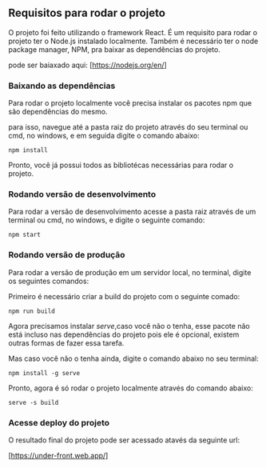 ## Requisitos para rodar o projeto

O projeto foi feito utilizando o framework React.
É um requisito para rodar o projeto ter o Node.js instalado localmente.
Também é necessário ter o node package manager, NPM, pra baixar as dependências do projeto.

pode ser baiaxado aqui: [https://nodejs.org/en/]

### Baixando as dependências

Para rodar o projeto localmente você precisa instalar os pacotes npm que são dependências do mesmo.

para isso, navegue até a pasta raiz do projeto através do seu terminal ou cmd, no windows, e em seguida digite o comando abaixo:

<code>npm install</code>

Pronto, você já possui todos as bibliotécas necessárias para rodar o projeto.

### Rodando versão de desenvolvimento

Para rodar a versão de desenvolvimento acesse a pasta raiz através de um terminal ou cmd, no windows, e digite o seguinte comando:

<code>npm start</code>

### Rodando versão de produção

Para rodar a versão de produção em um servidor local, no terminal, digite os seguintes comandos:

Primeiro é necessário criar a build do projeto com o seguinte comado:

<code>npm run build</code>

Agora precisamos instalar <i>serve</i>,caso você não o tenha, esse pacote não está incluso nas dependências do projeto pois ele é opcional, existem outras formas de fazer essa tarefa.

Mas caso você não o tenha ainda, digite o comando abaixo no seu terminal:

<code>npm install -g serve</code>

Pronto, agora é só rodar o projeto localmente através do comando abaixo:

<code>serve -s build</code>

### Acesse deploy do projeto

O resultado final do projeto pode ser acessado atavés da seguinte url:

[https://under-front.web.app/]
